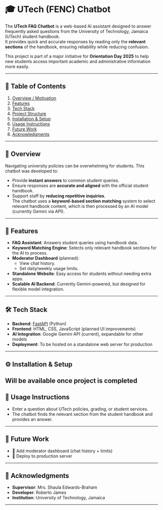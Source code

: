 # 🎓 UTech (FENC) Chatbot  

The **UTech FAQ Chatbot** is a web-based AI assistant designed to answer frequently asked questions from the University of Technology, Jamaica (UTech) student handbook.  
It provides quick and accurate responses by reading only the **relevant sections** of the handbook, ensuring reliability while reducing confusion.  

This project is part of a major initiative for **Orientation Day 2025** to help new students access important academic and administrative information more easily.  

---

## 📑 Table of Contents  

1. [Overview / Motivation](#overview--motivation)  
2. [Features](#features)  
3. [Tech Stack](#tech-stack)  
4. [Project Structure](#project-structure)  
5. [Installation & Setup](#installation--setup)  
6. [Usage Instructions](#usage-instructions)  
7. [Future Work](#future-work)  
8. [Acknowledgments](#acknowledgments)  

---

## 📌 Overview   

Navigating university policies can be overwhelming for students. This chatbot was developed to:  
- Provide **instant answers** to common student queries.  
- Ensure responses are **accurate and aligned** with the official student handbook.  
- Support staff by **reducing repetitive inquiries**.  
The chatbot uses a **keyword-based section matching** system to select relevant handbook content, which is then processed by an AI model (currently Gemini via API).  

---

## 🚀 Features  

- **FAQ Assistant**: Answers student queries using handbook data.  
- **Keyword Matching Engine**: Selects only relevant handbook sections for the AI to process.  
- **Moderator Dashboard** (planned):  
  - View chat history.  
  - Set daily/weekly usage limits.  
- **Standalone Website**: Easy access for students without needing extra apps.  
- **Scalable AI Backend**: Currently Gemini-powered, but designed for flexible model integration.  

---

## 🛠 Tech Stack  

- **Backend**: [FastAPI](https://fastapi.tiangolo.com/) (Python)  
- **Frontend**: HTML, CSS, JavaScript (planned UI improvements)  
- **AI Integration**: Google Gemini API (current), expandable for other models  
- **Deployment**: To be hosted on a standalone web server for production  

---

## ⚙️ Installation & Setup  

Will be available once project is completed
---

## 📲 Usage Instructions

* Enter a question about UTech policies, grading, or student services.
* The chatbot finds the relevant section from the student handbook and provides an answer.

---

## 🔮 Future Work

* 🔄 Add moderator dashboard (chat history + limits)
* 🔄 Deploy to production server

---

## 🙏 Acknowledgments

* **Supervisor**: Mrs. Shaula Edwards-Braham
* **Developer**: Roberto James
* **Institution**: University of Technology, Jamaica

---
